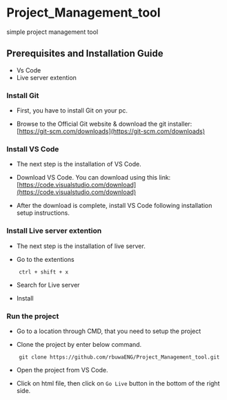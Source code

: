 # Project_Management_tool
simple project management tool 

## Prerequisites and Installation Guide

- Vs Code
- Live server extention

### Install Git

- First, you have to install Git on your pc.

- Browse to the Official Git website & download the git installer: [https://git-scm.com/downloads](https://git-scm.com/downloads)

### Install VS Code

- The next step is the installation of VS Code.

- Download VS Code. You can download using this link:[https://code.visualstudio.com/download](https://code.visualstudio.com/download)

- After the download is complete, install VS Code following installation setup instructions.

### Install Live server extention

- The next step is the installation of live server.

- Go to the extentions

```http
    ctrl + shift + x
```
- Search for Live server

- Install

### Run the project

- Go to a location through CMD, that you need to setup the project

- Clone the project by enter below command.

```http
    git clone https://github.com/rbuwaENG/Project_Management_tool.git
```
- Open the project from VS Code.

- Click on html file, then click on `Go Live` button in the bottom of the right side.